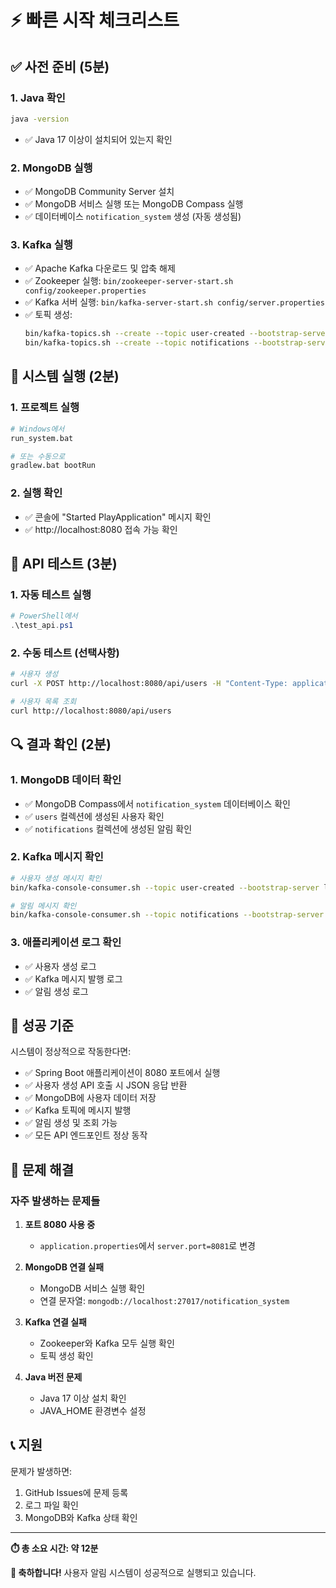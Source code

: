 # ⚡ 빠른 시작 체크리스트

## ✅ 사전 준비 (5분)

### 1. Java 확인
```bash
java -version
```
- ✅ Java 17 이상이 설치되어 있는지 확인

### 2. MongoDB 실행
- ✅ MongoDB Community Server 설치
- ✅ MongoDB 서비스 실행 또는 MongoDB Compass 실행
- ✅ 데이터베이스 `notification_system` 생성 (자동 생성됨)

### 3. Kafka 실행
- ✅ Apache Kafka 다운로드 및 압축 해제
- ✅ Zookeeper 실행: `bin/zookeeper-server-start.sh config/zookeeper.properties`
- ✅ Kafka 서버 실행: `bin/kafka-server-start.sh config/server.properties`
- ✅ 토픽 생성:
  ```bash
  bin/kafka-topics.sh --create --topic user-created --bootstrap-server localhost:9092 --partitions 1 --replication-factor 1
  bin/kafka-topics.sh --create --topic notifications --bootstrap-server localhost:9092 --partitions 1 --replication-factor 1
  ```

## 🚀 시스템 실행 (2분)

### 1. 프로젝트 실행
```bash
# Windows에서
run_system.bat

# 또는 수동으로
gradlew.bat bootRun
```

### 2. 실행 확인
- ✅ 콘솔에 "Started PlayApplication" 메시지 확인
- ✅ http://localhost:8080 접속 가능 확인

## 🧪 API 테스트 (3분)

### 1. 자동 테스트 실행
```powershell
# PowerShell에서
.\test_api.ps1
```

### 2. 수동 테스트 (선택사항)
```bash
# 사용자 생성
curl -X POST http://localhost:8080/api/users -H "Content-Type: application/json" -d "{\"username\":\"testuser\",\"email\":\"test@example.com\",\"phoneNumber\":\"010-1234-5678\"}"

# 사용자 목록 조회
curl http://localhost:8080/api/users
```

## 🔍 결과 확인 (2분)

### 1. MongoDB 데이터 확인
- ✅ MongoDB Compass에서 `notification_system` 데이터베이스 확인
- ✅ `users` 컬렉션에 생성된 사용자 확인
- ✅ `notifications` 컬렉션에 생성된 알림 확인

### 2. Kafka 메시지 확인
```bash
# 사용자 생성 메시지 확인
bin/kafka-console-consumer.sh --topic user-created --bootstrap-server localhost:9092 --from-beginning

# 알림 메시지 확인
bin/kafka-console-consumer.sh --topic notifications --bootstrap-server localhost:9092 --from-beginning
```

### 3. 애플리케이션 로그 확인
- ✅ 사용자 생성 로그
- ✅ Kafka 메시지 발행 로그
- ✅ 알림 생성 로그

## 🎯 성공 기준

시스템이 정상적으로 작동한다면:

- ✅ Spring Boot 애플리케이션이 8080 포트에서 실행
- ✅ 사용자 생성 API 호출 시 JSON 응답 반환
- ✅ MongoDB에 사용자 데이터 저장
- ✅ Kafka 토픽에 메시지 발행
- ✅ 알림 생성 및 조회 가능
- ✅ 모든 API 엔드포인트 정상 동작

## 🚨 문제 해결

### 자주 발생하는 문제들

1. **포트 8080 사용 중**
   - `application.properties`에서 `server.port=8081`로 변경

2. **MongoDB 연결 실패**
   - MongoDB 서비스 실행 확인
   - 연결 문자열: `mongodb://localhost:27017/notification_system`

3. **Kafka 연결 실패**
   - Zookeeper와 Kafka 모두 실행 확인
   - 토픽 생성 확인

4. **Java 버전 문제**
   - Java 17 이상 설치 확인
   - JAVA_HOME 환경변수 설정

## 📞 지원

문제가 발생하면:
1. GitHub Issues에 문제 등록
2. 로그 파일 확인
3. MongoDB와 Kafka 상태 확인

---

**⏱️ 총 소요 시간: 약 12분**

**🎉 축하합니다!** 사용자 알림 시스템이 성공적으로 실행되고 있습니다. 